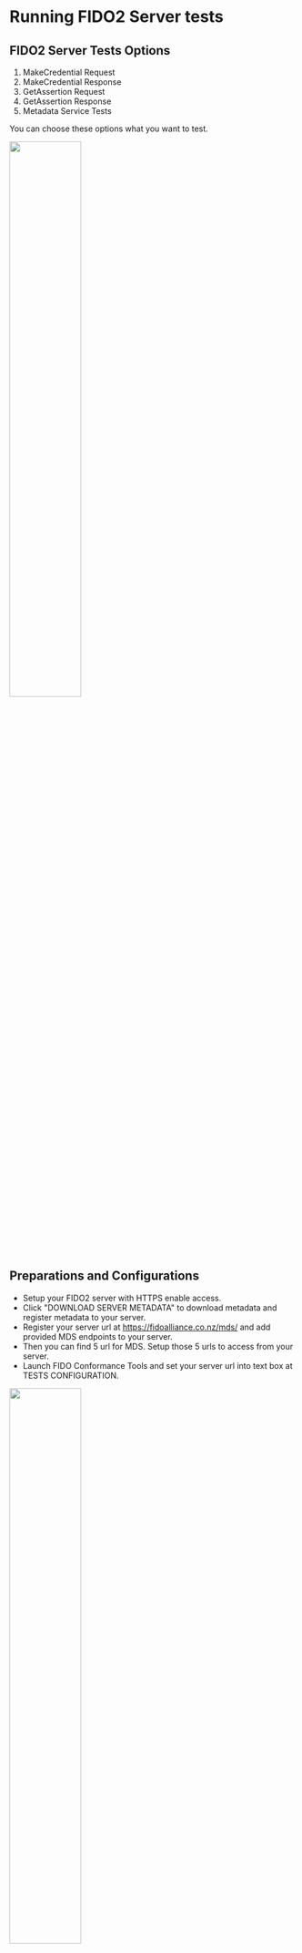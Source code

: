 # Running FIDO2 Server tests

## FIDO2 Server Tests Options

1. MakeCredential Request
2. MakeCredential Response
3. GetAssertion Request
4. GetAssertion Response
5. Metadata Service Tests

You can choose these options what you want to test.

<img src="1.png" width="50%"/>

## Preparations and Configurations

* Setup your FIDO2 server with HTTPS enable access.
* Click "DOWNLOAD SERVER METADATA" to download metadata and register metadata to your server.
* Register your server url at https://fidoalliance.co.nz/mds/ and add provided MDS endpoints to your server.
* Then you can find 5 url for MDS. Setup those 5 urls to access from your server.
* Launch FIDO Conformance Tools and set your server url into text box at TESTS CONFIGURATION.

<img src="img/2.png" width="50%"/>

* If you want to capture network while testing, launch inspector tool from Menu -> Open Inspector menu.

<img src="img/3.png" width="50%"/>

* Check the options you want to test.

<img src="img/4.png" width="50%"/>

## Run tests

* After you complete preparations and configurations, just click a green "RUN" button.

<img src="img/5.png" width="50%"/>


## Test Results
* You can see the results of tests on top of the tool's screen.

<img src="img/6.png" width="80%"/>

* If you don't find any number of failure, you can see the RED "SUBMIT RESULT" button on bottom of application screen.

<img src="img/7.png" width="50%"/>


## Submit Results

* Click RED "SUBMIT RESULT" button to submit result to FIDO alliance.
* You need to run 5 test cases at once to submit successful results. If you run 5 test cases separately, you cannot see red "SUBMIT RESULT" button even if your server passes all test items.


## Test Items

* Bellow lists describes mandatory test items.(some of lists are optional.)
* The "P" in the number like "P-n" means the server should return correct  successful response.
* The "F" in the number like "F-n" means the server should return correct error response.

### "MakeCredential Request" test items

#### Server-ServerPublicKeyCredentialCreationOptions-Req-1
##### Test server generating ServerPublicKeyCredentialCreationOptionsRequest

* P-1 Get ServerPublicKeyCredentialCreationOptionsResponse, and check that: (a) response MUST contain "status" field, and it MUST be of type DOMString and set to "ok" (b) response MUST contain "errorMessage" field, and it MUST be of type DOMString and set to an empty string (c) response contains "user" field, of type Object and: (1) check that user.name is not missing, and is of type DOMString (2) check that user.displayName is not missing, and is of type DOMString (3) check that user.id is not missing, and is of type DOMString, and is not empty. It MUST be base64url encoded byte sequence, and is not longer than 64 bytes. (4) If user.icon is presented, check that it's is of type DOMString (d) response contains "rp" field, of type Object and: (1) check that rp.name is not missing, and is of type DOMString (2) check that rp.id is not missing, and is of type DOMString. (3) If rp.icon is presented, check that it's is of type DOMString (e) response contains "challenge" field, of type String, base64url encoded and not less than 16 bytes. (f) response contains "pubKeyCredParams" field, of type Array and: (1) each member MUST be of type Object (2) each member MUST contain "type" field of type DOMString (3) each member MUST contain "alg" field of type Number (4) MUST contain one member with type set to "public-key" and alg set to an algorithm that is supported by the authenticator (g) If response contains "timeout" field, check that it's of type Number and is bigger than 0 (h) response contains "extensions" field, with "example.extension" key presented‣
* P-2 Request from server ServerPublicKeyCredentialCreationOptionsResponse with "none" attestation, and check that server, and check that ServerPublicKeyCredentialCreationOptionsResponse.attestation is set to "none"‣
* P-3 Get two ServerPublicKeyCredentialCreationOptionsResponses, and check that challenge in Request1 is different to challenge in Request2

### "MakeCredential Response" test items
#### Server-ServerAuthenticatorAttestationResponse-Resp-1 
##### Test server processing ServerAuthenticatorAttestationResponse structure

* P-1 Get PublicKeyCredentialCreationOptions, generate a valid response(with for example packed attestation). Get another one of PublicKeyCredentialCreationOptions for the same username as in previous request, and check that it's have "excludeCredentials" field and: (a) it's of type Array (b) it's not empty (c) each member is of type PublicKeyCredentialDescriptor (d) it contains PublicKeyCredentialDescriptor, with "type" set to "public-key", and "id" set to base64url encoded credId from the previous registration
* F-1 Send ServerAuthenticatorAttestationResponse that is missing "id" field and check that server returns an error
* F-2 Send ServerAuthenticatorAttestationResponse with "id" field is NOT of type DOMString, and check that server returns an error
* F-3 Send ServerAuthenticatorAttestationResponse with "id" is not base64url encode, and check that server returns an error
* F-4 Send ServerAuthenticatorAttestationResponse that is missing "type" field and check that server returns an error
* F-5 Send ServerAuthenticatorAttestationResponse with "type" field is NOT of type DOMString and check that server returns an error
* F-6 Send ServerAuthenticatorAttestationResponse with "type" is not set to "public-key", and check that server returns an error
* F-7 Send ServerAuthenticatorAttestationResponse that is missing "response" field and check that server returns an error
* F-8 Send ServerAuthenticatorAttestationResponse with "response" field is NOT of type Object and check that server returns an error
* F-9 Send ServerAuthenticatorAttestationResponse that is missing "response.clientDataJSON" and check that server returns an error
* F-10 Send ServerAuthenticatorAttestationResponse with response.clientDataJSON is not of type DOMString and check that server returns an error
* F-11 Send ServerAuthenticatorAttestationResponse with response.clientDataJSON is empty DOMString and check that server returns an error
* F-12 Send ServerAuthenticatorAttestationResponse that is missing response.attestationObject and check that server returns an error
* F-13 Send ServerAuthenticatorAttestationResponse with response.attestationObject is not of type DOMString and check that server returns an error
* F-14 Send ServerAuthenticatorAttestationResponse with response.attestationObject is empty DOMString and check that server returns an error

#### Server-ServerAuthenticatorAttestationResponse-Resp-2
##### Test server processing CollectClientData

* F-1 Send ServerAuthenticatorAttestationResponse with clientDataJSON struct missing "type" field
* F-2 Send ServerAuthenticatorAttestationResponse with clientDataJSON.type is not of type DOMString
* F-3 Send ServerAuthenticatorAttestationResponse with clientDataJSON.type is empty DOMString
* F-4 Send ServerAuthenticatorAttestationResponse with clientDataJSON.type is not set to "webauthn.create"
* F-5 Send ServerAuthenticatorAttestationResponse with clientDataJSON.type is set to "webauthn.get"
* F-6 Send ServerAuthenticatorAttestationResponse with clientDataJSON struct missing "challenge" field
* F-7 Send ServerAuthenticatorAttestationResponse with clientDataJSON.challenge is not of type DOMString
* F-8 Send ServerAuthenticatorAttestationResponse with clientDataJSON.challenge is empty DOMString
* F-9 Send ServerAuthenticatorAttestationResponse with clientDataJSON.challenge is not base64url encoded
* F-10 Send ServerAuthenticatorAttestationResponse with clientDataJSON.challenge is not set to request.challenge
* F-11 Send ServerAuthenticatorAttestationResponse with clientDataJSON struct missing "origin" field
* F-12 Send ServerAuthenticatorAttestationResponse with clientDataJSON.origin is not of type DOMString
* F-13 Send ServerAuthenticatorAttestationResponse with clientDataJSON.origin is empty DOMString
* F-14 Send ServerAuthenticatorAttestationResponse with clientDataJSON.origin is not set to the origin
* F-15 Send ServerAuthenticatorAttestationResponse with clientDataJSON.tokenBinding is not of type Object
* F-16 Send ServerAuthenticatorAttestationResponse with clientDataJSON.tokenBinding missing status field
* F-17 Send ServerAuthenticatorAttestationResponse with clientDataJSON.tokenBinding.status is not set to either of present, supported or not-supported

#### Server-ServerAuthenticatorAttestationResponse-Resp-3
##### Test server processing AttestationObject

* P-1 Send "packed" ServerAuthenticatorAttestationResponse with attestationObject.authData contains extension data, and ED is set to true, and check that server accepts the response
* F-1 Send ServerAuthenticatorAttestationResponse with attestationObject is not a valid CBOR MAP, and check that server returns an error
* F-2 Send ServerAuthenticatorAttestationResponse with attestationObject is missing "fmt" field, and check that server returns an error
* F-3 Send ServerAuthenticatorAttestationResponse with attestationObject.fmt field is not of type String, and check that server returns an error
* F-4 Send ServerAuthenticatorAttestationResponse with attestationObject is missing "attStmt" field, and check that server returns an error
* F-5 Send ServerAuthenticatorAttestationResponse with attestationObject.attStmt is not of type MAP, and check that server returns an error
* F-6 Send ServerAuthenticatorAttestationResponse with attestationObject is missing "authData" field, and check that server returns an error
* F-7 Send ServerAuthenticatorAttestationResponse with attestationObject.authData is not of type BYTE SEQUENCE, and check that server returns an error
* F-8 Send ServerAuthenticatorAttestationResponse with attestationObject.authData is an empty BYTE SEQUENCE, and check that server returns an error
* F-9 Send ServerAuthenticatorAttestationResponse with attestationObject.authData.flags AT is not set, but Attestation Data is presented, and check that server returns an error
* F-10 Send ServerAuthenticatorAttestationResponse with attestationObject.authData.flags AT is not set, and Attestation Data is not presented, and check that server returns an error
* F-11 Send ServerAuthenticatorAttestationResponse with attestationObject.authData.flags AT is set, and Attestation Data is not presented, and check that server returns an error
* F-12 Send ServerAuthenticatorAttestationResponse with attestationObject.authData AttestationData contains leftover bytes, and check that server returns an error
* F-13 Send "packed" ServerAuthenticatorAttestationResponse with attStmt being an empty map, and check that server returns an error
* F-14 Send "packed" ServerAuthenticatorAttestationResponse with attStmt.alg is missing, and check that server returns an error
* F-15 Send "packed" ServerAuthenticatorAttestationResponse with attStmt.alg is not of type Number, and check that server returns an error
* F-16 Send "packed" ServerAuthenticatorAttestationResponse with attStmt.alg does not match Alg in metadata statement, and check that server returns an error
* F-17 Send "packed" ServerAuthenticatorAttestationResponse with attStmt.sig is missing, and check that server returns an error
* F-18 Send "packed" ServerAuthenticatorAttestationResponse with attStmt.sig is not of type BYTE STRING, and check that server returns an error
* F-19 Send "packed" ServerAuthenticatorAttestationResponse with attStmt.sig set to empty BYTE STRING, and check that server returns an error

#### Server-ServerAuthenticatorAttestationResponse-Resp-4
##### Test server support of the authentication algorithms

* P-1 OPTIONAL: Send a valid ServerAuthenticatorAttestationResponse with SELF "packed" attestation, for "ALG_SIGN_SECP256K1_ECDSA_SHA256_RAW" algorithm, and check that server succeeds [AWAITS IANA]
* P-2 OPTIONAL: Send a valid ServerAuthenticatorAttestationResponse with SELF "packed" attestation, for "ALG_SIGN_RSASSA_PSS_SHA256_RAW" algorithm, and check that server succeeds
* P-3 OPTIONAL: Send a valid ServerAuthenticatorAttestationResponse with SELF "packed" attestation, for "ALG_SIGN_RSASSA_PSS_SHA384_RAW" algorithm, and check that server succeeds
* P-4 OPTIONAL: Send a valid ServerAuthenticatorAttestationResponse with SELF "packed" attestation, for "ALG_SIGN_RSASSA_PSS_SHA512_RAW" algorithm, and check that server succeeds
* P-5 Send a valid ServerAuthenticatorAttestationResponse with SELF "packed" attestation, for "ALG_SIGN_RSASSA_PKCSV15_SHA256_RAW" algorithm, and check that server succeeds
* P-6 OPTIONAL: Send a valid ServerAuthenticatorAttestationResponse with SELF "packed" attestation, for "ALG_SIGN_RSASSA_PKCSV15_SHA384_RAW" algorithm, and check that server succeeds
* P-7 OPTIONAL: Send a valid ServerAuthenticatorAttestationResponse with SELF "packed" attestation, for "ALG_SIGN_RSASSA_PKCSV15_SHA512_RAW" algorithm, and check that server succeeds
* P-8 Send a valid ServerAuthenticatorAttestationResponse with SELF "packed" attestation, for "ALG_SIGN_RSASSA_PKCSV15_SHA1_RAW" algorithm, and check that server succeeds
* P-9 Send a valid ServerAuthenticatorAttestationResponse with SELF "packed" attestation, for "ALG_SIGN_SECP256R1_ECDSA_SHA256_RAW" algorithm, and check that server succeeds
* P-10 OPTIONAL: Send a valid ServerAuthenticatorAttestationResponse with SELF "packed" attestation, for "ALG_SIGN_SECP384R1_ECDSA_SHA384_RAW" algorithm, and check that server succeeds
* P-11 OPTIONAL: Send a valid ServerAuthenticatorAttestationResponse with SELF "packed" attestation, for "ALG_SIGN_SECP521R1_ECDSA_SHA512_RAW" algorithm, and check that server succeeds
* P-12 OPTIONAL: Send a valid ServerAuthenticatorAttestationResponse with SELF "packed" attestation, for "ALG_SIGN_ED25519_EDDSA_SHA512_RAW" algorithm, and check that server succeeds

#### Server-ServerAuthenticatorAttestationResponse-Resp-5
##### Test server processing "packed" FULL attestation

* P-1 Send a valid ServerAuthenticatorAttestationResponse with FULL "packed" attestation, and check that server succeeds
* P-2 Send a valid ServerAuthenticatorAttestationResponse with FULL "packed" attestation that contains chain that links to the root certificate in the metadata in it's response, and check that server succeeds
* F-1 Send ServerAuthenticatorAttestationResponse with FULL "packed" attestation, with fmt set to an unknown attestation format, and check that server returns an error
* F-2 Send ServerAuthenticatorAttestationResponse with FULL "packed" attestation, and with attStmt.sig contains a signature that can not be verified, and check that server returns an error
* F-3 Send ServerAuthenticatorAttestationResponse with FULL "packed" attestation, with attStmt missing "x5c" field, and check that server returns an error
* F-4 Send ServerAuthenticatorAttestationResponse with FULL "packed" attestation, with attStmt.x5c is not of type ARRAY, and check that server returns an error
* F-5 Send ServerAuthenticatorAttestationResponse with FULL "packed" attestation, with attStmt.x5c is an empty ARRAY, and check that server returns an error
* F-6 Send ServerAuthenticatorAttestationResponse with FULL "packed" attestation, with attStmt.x5c contains a leaf certificate that is expired, and check that server returns an error
* F-7 Send ServerAuthenticatorAttestationResponse with FULL "packed" attestation, with attStmt.x5c contains a leaf certificate that is not yet started, and check that server returns an error
* F-8 Send ServerAuthenticatorAttestationResponse with FULL "packed" attestation, with attStmt.x5c contains a leaf certificate algorithm does not equal to the one that is specified in MetadataStatement, and check that server returns an error
* F-9 Send ServerAuthenticatorAttestationResponse with FULL "packed" attestation, with attStmt.x5c contains certificate chain, that can not be verified, and check that server returns an error
* F-10 Send ServerAuthenticatorAttestationResponse with FULL "packed" attestation, with attStmt.x5c containing full chain, and check that server returns an error
* F-11 Send ServerAuthenticatorAttestationResponse with FULL "packed" attestation, with attStmt.x5c containing full chain, that is not correctly ordered, and check that server returns an error
* F-12 Send ServerAuthenticatorAttestationResponse with FULL "packed" attestation, with attStmt.x5c contains expired intermediate certificate, and check that server returns an error
* F-13 Send ServerAuthenticatorAttestationResponse with FULL "packed" attestation, with signature that can not be verified by the public key extracted from leaf certificate, and check that server returns an error
* F-14 Send ServerAuthenticatorAttestationResponse with FULL "packed" attestation, with signature that is generated using new credential private key, and not attestation batch private key, and check that server returns an error

#### Server-ServerAuthenticatorAttestationResponse-Resp-6
##### Test server processing "packed" SELF(SURROGATE) attestation

* P-1 Send a valid ServerAuthenticatorAttestationResponse with SELF(SURROGATE) "packed" attestation, and check that server succeeds
* F-1 Send ServerAuthenticatorAttestationResponse with SELF "packed" attestation, and with attStmt.sig contains an invalid signature, and check that server returns an error
* F-2 Send ServerAuthenticatorAttestationResponse with SELF "packed" attestation, that contains full attestation, and check that server returns an error
* F-3 Send ServerAuthenticatorAttestationResponse with SELF "packed" attestation, with fmt set to an unknown attestation format, and check that server returns an error

#### Server-ServerAuthenticatorAttestationResponse-Resp-7
##### Test server processing "none" attestation

* P-1 Send a valid ServerAuthenticatorAttestationResponse with SELF(SURROGATE) "packed" attestation, and check that server succeeds
* P-2 Send a valid ServerAuthenticatorAttestationResponse with SELF(SURROGATE) "packed" attestation, and check that server succeeds
* F-1 For server that expects attestation "none", send attestation FULL packed, with fmt set "none" and check that server returns an error

#### Server-ServerAuthenticatorAttestationResponse-Resp-8
##### Test server processing "fido-u2f" attestation

* P-1 Send a valid ServerAuthenticatorAttestationResponse with "fido-u2f" attestation, and check that server succeeds
* F-1 Send ServerAuthenticatorAttestationResponse with "fido-u2f" attestation, authData.AAGUID is not 0x00, and check that server returns an error
* F-2 Send ServerAuthenticatorAttestationResponse with "fido-u2f" attestation, and with attStmt.sig contains an invalid signature, and check that server returns an error

#### Server-ServerAuthenticatorAttestationResponse-Resp-9
##### Test server processing "tpm" attestation

* P-1 Send a valid ServerAuthenticatorAttestationResponse with "tpm" attestation for SHA-256, and check that server succeeds
* P-2 Send a valid ServerAuthenticatorAttestationResponse with "tpm" attestation for SHA-1, and check that server succeeds
* P-3 Send a valid ServerAuthenticatorAttestationResponse with "tpm" attestation pubArea.nameAlg is not matching algorithm used for generate attested.name, and check that server succeeds
* F-1 Send ServerAuthenticatorAttestationResponse with "tpm" attestation has incorrect certificate order, and check that server returns an error
* F-2 Send ServerAuthenticatorAttestationResponse with "tpm" attestation certInfo.extraData is not set to a valid hash of attToBeSigned, and check that server returns an error
* F-3 Send ServerAuthenticatorAttestationResponse with "tpm" attestation certInfo.magic is not set to TPM_GENERATED_VALUE(0xff544347), and check that server returns an error
* F-4 Send ServerAuthenticatorAttestationResponse with "tpm" attestation pubArea.unique is not set to newly generated public key, and check that server returns an error

#### Server-ServerAuthenticatorAttestationResponse-Resp-A
##### Test server processing "android-key" attestation

* P-1 Send a valid ServerAuthenticatorAttestationResponse with "android-key" attestation, and check that server succeeds
* F-1 Send ServerAuthenticatorAttestationResponse with "android-key" attestation leaf certificate contains an invalid clientDataHash, and check that server returns an error
* F-2 Send ServerAuthenticatorAttestationResponse with "android-key" attestation leaf certificate contains an invalid public key, and check that server returns an error
* F-3 Send ServerAuthenticatorAttestationResponse with "android-key" attestation incorrect certificate order, and check that server returns an error

#### Server-ServerAuthenticatorAttestationResponse-Resp-B
##### Test server processing "android-safetynet" attestation

* P-1 Send a valid ServerAuthenticatorAttestationResponse with "android-safetynet" attestation, and check that server succeeds
* F-1 Send ServerAuthenticatorAttestationResponse with "android-safetynet" attestation "ver" field is empty, and check that server returns an error
* F-2 Send ServerAuthenticatorAttestationResponse with "android-safetynet" attestation "response" field is empty, and check that server returns an error
* F-3 Send ServerAuthenticatorAttestationResponse with "android-safetynet" attestation "nonce" does not contain a valid attToBeSigned, and check that server returns an error
* F-4 Send ServerAuthenticatorAttestationResponse with "android-safetynet" attestation "x5c" is empty, and check that server returns an error
* F-5 Send ServerAuthenticatorAttestationResponse with "android-safetynet" attestation "ctsProfileMatch" is false, and check that server returns an error
* F-6 Send ServerAuthenticatorAttestationResponse with "android-safetynet" attestation "timestampMs" is set to future, and check that server returns an error
* F-7 Send ServerAuthenticatorAttestationResponse with "android-safetynet" attestation "timestampMs" is older than 1 minute, and check that server returns an error


### "GetAssertion Request" test items
#### Server-ServerPublicKeyCredentialGetOptionsResponse-Req-1
##### Test server generating ServerPublicKeyCredentialGetOptionsResponse

* P-1 Get ServerPublicKeyCredentialGetOptionsResponse, and check that: (a) response MUST contain "status" field, and it MUST be of type DOMString and set to "ok" (b) response MUST contain "errorMessage" field, and it MUST be of type DOMString and set to an empty string (c) response MUST contains "challenge" field, of type String, base64url encoded and not less than 16 bytes. (d) response MUST contains "extensions" field, of type Object, with "example.extension" set to a test string. (d) If response contains "timeout" field, check that it's of type Number and is bigger than 0 (e) If response contains "rpId" field, it: (1) MUST be of type SVSString (2) MUST be HTTPS URL (3) MUST be either RP origin, or suffix of the origin (4) MUST include port if applies (f) response contains "allowCredentials" field, of type Array and: (1) each member MUST be of type Object (2) each member MUST contain "type" field of type DOMString (3) check that "id" field is not missing, and is of type DOMString, and is not empty. It MUST be base64url encoded byte sequence. (4) check that it's contain exactly one member, with type set to "public-key" and id is set to previously registered credID. (g) response.userVerification MUST be set to the requested "userVerification"
* P-2 Get two ServerPublicKeyCredentialGetOptionsResponse, and check that challenge in Request1 is different to challenge in Request2

### "GetAssertion Response" test items
#### Server-ServerAuthenticatorAssertionResponse-Resp-1
##### Test server processing ServerAuthenticatorAssertionResponse structure

* P-1 Send a valid ServerAuthenticatorAssertionResponse, and check that server succeeds
* F-1 Send ServerAuthenticatorAssertionResponse that is missing "id" field and check that server returns an error
* F-2 Send ServerAuthenticatorAssertionResponse with "id" field is NOT of type DOMString, and check that server returns an error
* F-3 Send ServerAuthenticatorAssertionResponse with "id" is not base64url encode, and check that server returns an error
* F-4 Send ServerAuthenticatorAssertionResponse that is missing "type" field and check that server returns an error
* F-5 Send ServerAuthenticatorAssertionResponse with "type" field is NOT of type DOMString and check that server returns an error
* F-6 Send ServerAuthenticatorAssertionResponse with "type" is not set to "public-key", and check that server returns an error
* F-7 Send ServerAuthenticatorAssertionResponse that is missing "response" field and check that server returns an error
* F-8 Send ServerAuthenticatorAssertionResponse with "response" field is NOT of type Object and check that server returns an error
* F-9 Send ServerAuthenticatorAssertionResponse that is missing "response.clientDataJSON" and check that server returns an error
* F-10 Send ServerAuthenticatorAssertionResponse with response.clientDataJSON is not of type DOMString and check that server returns an error
* F-11 Send ServerAuthenticatorAssertionResponse with response.clientDataJSON is empty DOMString and check that server returns an error
* F-12 Send ServerAuthenticatorAssertionResponse that is missing response.authenticatorData and check that server returns an error
* F-13 Send ServerAuthenticatorAssertionResponse with response.authenticatorData is not of type DOMString and check that server returns an error
* F-14 Send ServerAuthenticatorAssertionResponse with response.authenticatorData is not base64url encoded and check that server returns an error
* F-15 Send ServerAuthenticatorAssertionResponse with response.authenticatorData is empty DOMString and check that server returns an error
* F-16 Send ServerAuthenticatorAssertionResponse that is missing response.signature and check that server returns an error
* F-17 Send ServerAuthenticatorAssertionResponse with response.signature is not of type DOMString and check that server returns an error
* F-18 Send ServerAuthenticatorAssertionResponse with response.signature is not base64url encoded and check that server returns an error
* F-19 Send ServerAuthenticatorAssertionResponse with response.signature is empty DOMString and check that server returns an error
* F-20 Send ServerAuthenticatorAssertionResponse with response.signature containing unverifiable signature
* F-21 Send ServerAuthenticatorAssertionResponse with response.userHandle is not of type DOMString and check that server returns an error

#### Server-ServerAuthenticatorAssertionResponse-Resp-2
##### Test server processing CollectClientData

* F-1 Send ServerAuthenticatorAssertionResponse with clientDataJSON struct missing "type" field
* F-2 Send ServerAuthenticatorAssertionResponse with clientDataJSON.type is not of type DOMString
* F-3 Send ServerAuthenticatorAssertionResponse with clientDataJSON.type is empty DOMString
* F-4 Send ServerAuthenticatorAssertionResponse with clientDataJSON.type is not set to "webauthn.get"
* F-5 Send ServerAuthenticatorAssertionResponse with clientDataJSON.type is set to "webauthn.create"
* F-6 Send ServerAuthenticatorAssertionResponse with clientDataJSON struct missing "challenge" field
* F-7 Send ServerAuthenticatorAssertionResponse with clientDataJSON.challenge is not of type DOMString
* F-8 Send ServerAuthenticatorAssertionResponse with clientDataJSON.challenge is empty DOMString
* F-9 Send ServerAuthenticatorAssertionResponse with clientDataJSON.challenge is not base64url encoded
* F-10 Send ServerAuthenticatorAssertionResponse with clientDataJSON.challenge is not set to request.challenge
* F-11 Send ServerAuthenticatorAssertionResponse with clientDataJSON struct missing "origin" field
* F-12 Send ServerAuthenticatorAssertionResponse with clientDataJSON.origin is not of type DOMString
* F-13 Send ServerAuthenticatorAssertionResponse with clientDataJSON.origin is empty DOMString
* F-14 Send ServerAuthenticatorAssertionResponse with clientDataJSON.origin is not set to the origin
* F-15 Send ServerAuthenticatorAssertionResponse with clientDataJSON.tokenBinding is not of type Object
* F-16 Send ServerAuthenticatorAssertionResponse with clientDataJSON.tokenBinding missing status field
* F-17 Send ServerAuthenticatorAssertionResponse with clientDataJSON.tokenBinding.status is not set to either of present, supported or not-supported

#### Server-ServerAuthenticatorAssertionResponse-Resp-3
##### Test server processing authenticatorData

* P-1 Send a valid ServerAuthenticatorAssertionResponse, for the authenticator that does not support counter(counter is always 0), and check that server succeeds
* P-2 Send a valid ServerAuthenticatorAssertionResponse with authenticatorData.flags.UV is set, for userVerification set to "required", and check that server succeeds
* P-3 Send a valid ServerAuthenticatorAssertionResponse both authenticatorData.flags.UV and authenticatorData.flags.UP is set, for userVerification set to "required", and check that server succeeds
* P-4 Send a valid ServerAuthenticatorAssertionResponse both authenticatorData.flags.UV and authenticatorData.flags.UP are not set, for userVerification set to "preferred", and check that server succeeds
* P-5 Send a valid ServerAuthenticatorAssertionResponse with authenticatorData.flags.UP is set, despite requested userVerification set to "discouraged", and check that server succeeds
* P-6 Send a valid ServerAuthenticatorAssertionResponse with authenticatorData.flags.UV is set, despite requested userVerification set to "discouraged", and check that server succeeds
* P-7 Send a valid ServerAuthenticatorAssertionResponse both authenticatorData.flags.UV and authenticatorData.flags.UP are not set, for userVerification set to "discouraged", and check that server succeeds
* P-8 Send a valid ServerAuthenticatorAssertionResponse with authenticatorData contains extension data, and ED is set to true, and check that server accepts the response
* F-1 Send ServerAuthenticatorAssertionResponse with authenticatorData contains leftover bytes, and check that server returns an error
* F-2 Send ServerAuthenticatorAssertionResponse with authenticatorData.rpIdHash contains an invalid hash, and check that server returns an error
* F-3 Send ServerAuthenticatorAssertionResponse with authenticatorData.clientDataHash contains an invalid hash, and check that server returns an error
* F-4 For authenticator that supports counter: Send ServerAuthenticatorAssertionResponse with authenticatorData.counter is not increased, and check that server returns an error
* F-5 Send a valid ServerAuthenticatorAssertionResponse with only authenticatorData.flags.UP is set, for userVerification set to "required", and check that server returns an error

### Metadata Service Tests
#### Server-ServerAuthenticatorAttestationResponse-Resp-1
##### Test server processing ServerAuthenticatorAttestationResponse structure

* P-1 Send a valid ServerAuthenticatorAttestationResponse with FULL "packed" attestation for a valid MDS metadata, and check that server succeeds
* F-1 Send a valid ServerAuthenticatorAttestationResponse with FULL "packed" attestation for metadata from MDS who's hash can not be verified, and check that serve returns an error
* F-2 Send a valid ServerAuthenticatorAttestationResponse with FULL "packed" attestation for metadata from MDS who's status is set to USER_VERIFICATION_BYPASS, ATTESTATION_KEY_COMPROMISE, USER_KEY_REMOTE_COMPROMISE or USER_KEY_PHYSICAL_COMPROMISE, and check that serve returns an error
* F-3 Send a valid ServerAuthenticatorAttestationResponse with FULL "packed" attestation for metadata from MDS who's signature can not be verified, and check that serve returns an error
* F-4 Send a valid ServerAuthenticatorAttestationResponse with FULL "packed" attestation for metadata from MDS who's certificate chain can not be verified, and check that serve returns an error
* F-5 Send a valid ServerAuthenticatorAttestationResponse with FULL "packed" attestation for metadata from MDS who's metadata service intermediate certificate is revoked, and check that serve returns an error
* F-6 Send a valid ServerAuthenticatorAttestationResponse with FULL "packed" attestation for metadata from MDS who's metadata service leaf certificate is revoked, and check that serve returns an error




...




